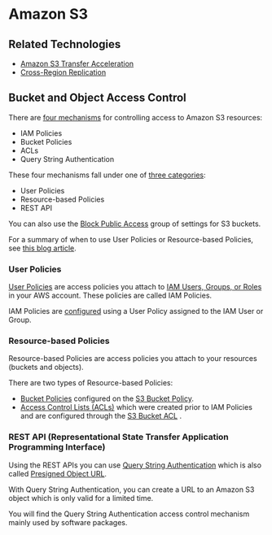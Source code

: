 # Amazon S3

## Related Technologies

* [Amazon S3 Transfer Acceleration](https://docs.aws.amazon.com/AmazonS3/latest/dev/transfer-acceleration.html)
* [Cross-Region Replication](https://docs.aws.amazon.com/AmazonS3/latest/dev/crr.html)

## Bucket and Object Access Control

There are [four mechanisms](https://aws.amazon.com/s3/faqs/) for controlling access to Amazon S3 resources:

* IAM Policies
* Bucket Policies
* ACLs
* Query String Authentication

These four mechanisms fall under one of [three categories](https://docs.aws.amazon.com/AmazonS3/latest/dev/s3-access-control.html):

* User Policies
* Resource-based Policies
* REST API

You can also use the [Block Public Access](https://docs.aws.amazon.com/AmazonS3/latest/dev/access-control-block-public-access.html) group of settings for S3 buckets.

For a summary of when to use User Policies or Resource-based Policies, see [this blog article](https://aws.amazon.com/blogs/security/iam-policies-and-bucket-policies-and-acls-oh-my-controlling-access-to-s3-resources/).

### User Policies

[User Policies](https://docs.aws.amazon.com/AmazonS3/latest/dev/example-policies-s3.html) are access policies you attach to [IAM Users, Groups, or Roles](https://docs.aws.amazon.com/IAM/latest/UserGuide/id.html) in your AWS account. These policies are called IAM Policies.

IAM Policies are [configured](https://docs.aws.amazon.com/IAM/latest/UserGuide/access_policies_create.html) using a User Policy assigned to the IAM User or Group.

### Resource-based Policies

Resource-based Policies are access policies you attach to your resources (buckets and objects).

There are two types of Resource-based Policies:

* [Bucket Policies](https://docs.aws.amazon.com/AmazonS3/latest/dev/example-bucket-policies.html) configured on the [S3 Bucket Policy](https://docs.aws.amazon.com/AmazonS3/latest/user-guide/add-bucket-policy.html).
* [Access Control Lists (ACLs)](https://docs.aws.amazon.com/AmazonS3/latest/dev/acl-overview.html) which were created prior to IAM Policies and are configured through the [S3 Bucket ACL](https://docs.aws.amazon.com/AmazonS3/latest/user-guide/set-bucket-permissions.html) .

### REST API (Representational State Transfer Application Programming Interface)

Using the REST APIs you can use [Query String Authentication](https://docs.aws.amazon.com/AmazonS3/latest/API/sigv4-query-string-auth.html) which is also called [Presigned Object URL](https://docs.aws.amazon.com/AmazonS3/latest/dev/ShareObjectPreSignedURL.html).

With Query String Authentication, you can create a URL to an Amazon S3 object which is only valid for a limited time.

You will find the Query String Authentication access control mechanism mainly used by software packages.

